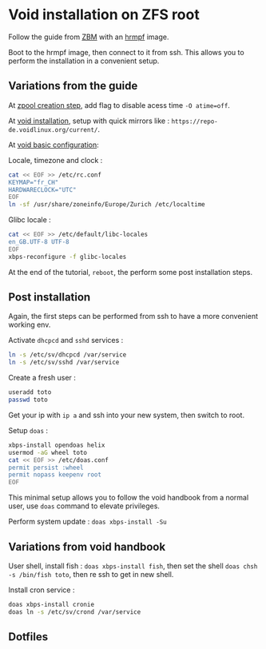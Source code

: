 # Void installation on ZFS root

Follow the guide from [ZBM](https://docs.zfsbootmenu.org/en/latest/guides/void-linux/uefi.html#uefi) with an [hrmpf](https://github.com/leahneukirchen/hrmpf/releases) image.

Boot to the hrmpf image, then connect to it from ssh. This allows you to perform the installation in a convenient setup.

## Variations from the guide

At [zpool creation step](https://docs.zfsbootmenu.org/en/latest/guides/void-linux/uefi.html#create-the-zpool), add flag to disable acess time `-O atime=off`.

At [void installation](https://docs.zfsbootmenu.org/en/latest/guides/void-linux/uefi.html#install-void), setup with quick mirrors like : `https://repo-de.voidlinux.org/current/`.

At [void basic configuration](https://docs.zfsbootmenu.org/en/latest/guides/void-linux/uefi.html#basic-void-configuration):

Locale, timezone and clock :
```sh
cat << EOF >> /etc/rc.conf
KEYMAP="fr_CH"
HARDWARECLOCK="UTC"
EOF
ln -sf /usr/share/zoneinfo/Europe/Zurich /etc/localtime
```
Glibc locale :
```sh
cat << EOF >> /etc/default/libc-locales
en_GB.UTF-8 UTF-8
EOF
xbps-reconfigure -f glibc-locales
```

At the end of the tutorial, `reboot`, the perform some post installation steps.

## Post installation

Again, the first steps can be performed from ssh to have a more convenient working env.

Activate `dhcpcd` and `sshd` services :
```sh
ln -s /etc/sv/dhcpcd /var/service
ln -s /etc/sv/sshd /var/service
```
Create a fresh user :
```sh
useradd toto
passwd toto
```

Get your ip with `ip a` and ssh into your new system, then switch to root.

Setup `doas` :

```sh
xbps-install opendoas helix
usermod -aG wheel toto
cat << EOF >> /etc/doas.conf
permit persist :wheel
permit nopass keepenv root
EOF
```

This minimal setup allows you to follow the void handbook from a normal user, use `doas` command to elevate privileges.

Perform system update : `doas xbps-install -Su`

## Variations from void handbook

User shell, install fish : `doas xbps-install fish`, then set the shell `doas chsh -s /bin/fish toto`, then re ssh to get in new shell.

Install cron service :
```sh
doas xbps-install cronie
doas ln -s /etc/sv/crond /var/service
```




## Dotfiles

